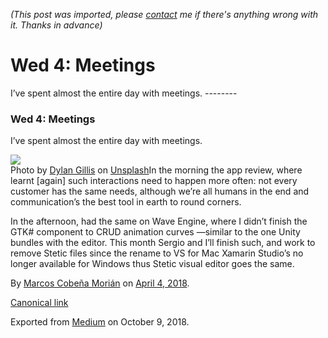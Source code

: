 *(This post was imported, please [contact](#/contact) me if there's anything wrong with it. Thanks in advance)*

  # Wed 4: Meetings

   I’ve spent almost the entire day with meetings.   --------
  
### Wed 4: Meetings

I’ve spent almost the entire day with meetings.

![](https://cdn-images-1.medium.com/max/800/0*Ce9giJMX6AhHyiLo.)  
Photo by [Dylan Gillis](https://unsplash.com/@dylandgillis?utm_source=medium&amp;utm_medium=referral) on [Unsplash](https://unsplash.com?utm_source=medium&amp;utm_medium=referral)In the morning the app review, where learnt [again] such interactions need to happen more often: not every customer has the same needs, although we’re all humans in the end and communication’s the best tool in earth to round corners.

In the afternoon, had the same on Wave Engine, where I didn’t finish the GTK# component to CRUD animation curves —similar to the one Unity bundles with the editor. This month Sergio and I’ll finish such, and work to remove Stetic files since the rename to VS for Mac Xamarin Studio’s no longer available for Windows thus Stetic visual editor goes the same.

  
  
  By [Marcos Cobeña Morián](https://medium.com/@MarcosCobena) on [April 4, 2018](https://medium.com/p/2556117737e8).

[Canonical link](https://medium.com/@MarcosCobena/wed-4-meetings-2556117737e8)

Exported from [Medium](https://medium.com) on October 9, 2018.

